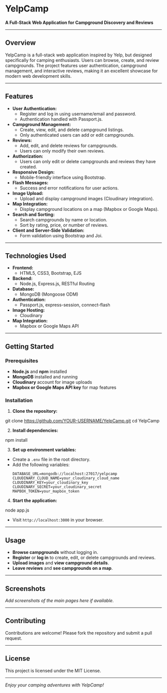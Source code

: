 # YelpCamp

**A Full-Stack Web Application for Campground Discovery and Reviews**

---

## Overview

YelpCamp is a full-stack web application inspired by Yelp, but designed specifically for camping enthusiasts. Users can browse, create, and review campgrounds. The project features user authentication, campground management, and interactive reviews, making it an excellent showcase for modern web development skills.

---

## Features

- **User Authentication:**  
  - Register and log in using username/email and password.
  - Authentication handled with Passport.js.
- **Campground Management:**  
  - Create, view, edit, and delete campground listings.
  - Only authenticated users can add or edit campgrounds.
- **Reviews:**  
  - Add, edit, and delete reviews for campgrounds.
  - Users can only modify their own reviews.
- **Authorization:**  
  - Users can only edit or delete campgrounds and reviews they have created.
- **Responsive Design:**  
  - Mobile-friendly interface using Bootstrap.
- **Flash Messages:**  
  - Success and error notifications for user actions.
- **Image Upload:**  
  - Upload and display campground images (Cloudinary integration).
- **Map Integration:**  
  - Display campground locations on a map (Mapbox or Google Maps).
- **Search and Sorting:**  
  - Search campgrounds by name or location.
  - Sort by rating, price, or number of reviews.
- **Client and Server-Side Validation:**  
  - Form validation using Bootstrap and Joi.

---

## Technologies Used

- **Frontend:**  
  - HTML5, CSS3, Bootstrap, EJS
- **Backend:**  
  - Node.js, Express.js, RESTful Routing
- **Database:**  
  - MongoDB (Mongoose ODM)
- **Authentication:**  
  - Passport.js, express-session, connect-flash
- **Image Hosting:**  
  - Cloudinary
- **Map Integration:**  
  - Mapbox or Google Maps API

---

## Getting Started

### Prerequisites

- **Node.js** and **npm** installed
- **MongoDB** installed and running
- **Cloudinary** account for image uploads
- **Mapbox or Google Maps API key** for map features

### Installation

1. **Clone the repository:**

git clone https://github.com/YOUR-USERNAME/YelpCamp.git
cd YelpCamp

2. **Install dependencies:**

npm install

3. **Set up environment variables:**
- Create a `.env` file in the root directory.
- Add the following variables:
  ```
  DATABASE_URL=mongodb://localhost:27017/yelpcamp
  CLOUDINARY_CLOUD_NAME=your_cloudinary_cloud_name
  CLOUDINARY_KEY=your_cloudinary_key
  CLOUDINARY_SECRET=your_cloudinary_secret
  MAPBOX_TOKEN=your_mapbox_token
  ```
4. **Start the application:**

node app.js

- Visit `http://localhost:3000` in your browser.

---

## Usage

- **Browse campgrounds** without logging in.
- **Register** or **log in** to create, edit, or delete campgrounds and reviews.
- **Upload images** and **view campground details**.
- **Leave reviews** and **see campgrounds on a map**.

---

## Screenshots

*Add screenshots of the main pages here if available.*

---

## Contributing

Contributions are welcome! Please fork the repository and submit a pull request.

---

## License

This project is licensed under the MIT License.

---

*Enjoy your camping adventures with YelpCamp!*
